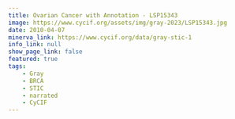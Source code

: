 ```yaml
---
title: Ovarian Cancer with Annotation - LSP15343
image: https://www.cycif.org/assets/img/gray-2023/LSP15343.jpg
date: 2010-04-07
minerva_link: https://www.cycif.org/data/gray-stic-1
info_link: null
show_page_link: false
featured: true
tags:
    - Gray
    - BRCA
    - STIC
    - narrated
    - CyCIF
---
```

